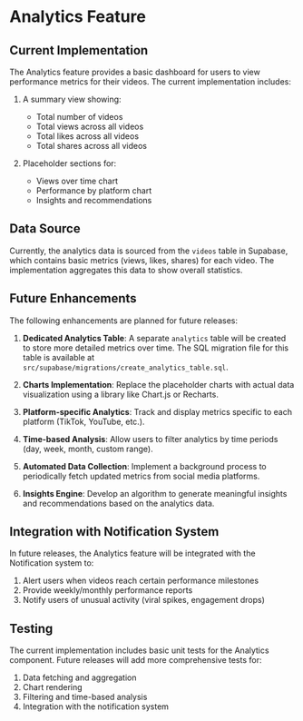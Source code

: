 # Analytics Feature

## Current Implementation

The Analytics feature provides a basic dashboard for users to view performance metrics for their videos. The current implementation includes:

1. A summary view showing:
   - Total number of videos
   - Total views across all videos
   - Total likes across all videos
   - Total shares across all videos

2. Placeholder sections for:
   - Views over time chart
   - Performance by platform chart
   - Insights and recommendations

## Data Source

Currently, the analytics data is sourced from the `videos` table in Supabase, which contains basic metrics (views, likes, shares) for each video. The implementation aggregates this data to show overall statistics.

## Future Enhancements

The following enhancements are planned for future releases:

1. **Dedicated Analytics Table**: A separate `analytics` table will be created to store more detailed metrics over time. The SQL migration file for this table is available at `src/supabase/migrations/create_analytics_table.sql`.

2. **Charts Implementation**: Replace the placeholder charts with actual data visualization using a library like Chart.js or Recharts.

3. **Platform-specific Analytics**: Track and display metrics specific to each platform (TikTok, YouTube, etc.).

4. **Time-based Analysis**: Allow users to filter analytics by time periods (day, week, month, custom range).

5. **Automated Data Collection**: Implement a background process to periodically fetch updated metrics from social media platforms.

6. **Insights Engine**: Develop an algorithm to generate meaningful insights and recommendations based on the analytics data.

## Integration with Notification System

In future releases, the Analytics feature will be integrated with the Notification system to:

1. Alert users when videos reach certain performance milestones
2. Provide weekly/monthly performance reports
3. Notify users of unusual activity (viral spikes, engagement drops)

## Testing

The current implementation includes basic unit tests for the Analytics component. Future releases will add more comprehensive tests for:

1. Data fetching and aggregation
2. Chart rendering
3. Filtering and time-based analysis
4. Integration with the notification system

